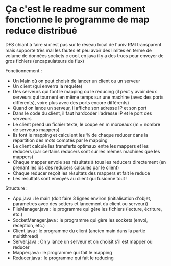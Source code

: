 # Ça c'est le readme sur comment fonctionne le programme de map reduce distribué

DFS chiant à faire si c'est pas sur le réseau local de l'univ
RMI transparent mais supporte très mal les fautes et peu avoir des limites en terme de volume de données
sockets c cool, en java il y a des trucs pour envoyer de gros fichiers (encapsulateurs de flux)

Fonctionnement : 
- Un Main où on peut choisir de lancer un client ou un serveur
- Un client (qui enverra la requête)
- Des serveurs qui font le mapping ou le reducing (il peut y avoir deux serveurs qui tournent en même temps sur une machine (avec des ports différents), voire plus avec des ports encore différents)
- Quand on lance un serveur, il affiche son adresse IP et son port
- Dans le code du client, il faut hardcoder l'adresse IP et le port des serveurs
- Le client prend un fichier texte, le coupe en m morceaux (m = nombre de serveurs mappers)
- Ils font le mapping et calculent les % de chaque reducer dans la répartition des mots comptés par le mapping
- Le client calcule les transferts optimaux entre les mappers et les reducers (car certains reducers sont sur les mêmes machines que les mappers)
- Chaque mapper envoie ses résultats à tous les reducers directement (en prenant les ids des reducers calculés par le client)
- Chaque reducer reçoit les résultats des mappers et fait le reduce
- Les résultats sont envoyés au client qui fusionne tout !

Structure : 
- App.java : le main (doit faire 3 lignes environ (initialisation d'objet, parametres avec des setters et lancement du client ou serveur))
- FileManager.java : le programme qui gère les fichiers (lecture, écriture, etc.)
- SocketManager.java : le programme qui gère les sockets (envoi, réception, etc.)
- Client.java : le programme du client (ancien main dans la partie multithread)
- Server.java : On y lance un serveur et on choisit s'il est mapper ou reducer
- Mapper.java : le programme qui fait le mapping
- Reducer.java : le programme qui fait le reducing